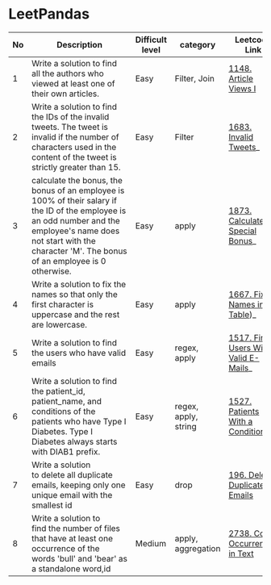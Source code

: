 # LeetPandas


| No | Description                                         | Difficult level | category     | Leetcode Link                                       | Solution Link                                                                      |    completion status             |  Other    |
| -- | --------------------------------------------------- | ------------ | --------------------------------------------------- | ---------------------------------------------------------------------------------- |-----------------|-----------------|----------|
| 1  |Write a solution to find all the authors who viewed at least one of their own articles.|Easy |Filter, Join |  [1148. Article Views I](https://leetcode.com/problems/article-views-i/description) | [article_views_I.py](/1.Article_Views_1.py) |  :white_check_mark: |   |
| 2  |Write a solution to find the IDs of the invalid tweets. The tweet is invalid if the number of characters used in the content of the tweet is strictly greater than 15.|Easy |Filter |  [1683. Invalid Tweets](https://leetcode.com/problems/invalid-tweets/)_ | [2.InvalidTweets.py](/2.InvalidTweets.py) |  :white_check_mark: |   |
| 3  |calculate the bonus, the bonus of an employee is 100% of their salary if the ID of the employee is an odd number and the employee's name does not start with the character 'M'. The bonus of an employee is 0 otherwise.| Easy|apply |  [1873. Calculate Special Bonus](https://leetcode.com/problems/calculate-special-bonus)_ | [3.calculate_special_bonus.py](/3.calculate_special_bonus.py) |  :white_check_mark:  |   |
| 4 |Write a solution to fix the names so that only the first character is uppercase and the rest are lowercase.|Easy |apply |  [1667. Fix Names in a Table](https://leetcode.com/problems/fix-names-in-a-table/))_ | [4.FixName.py](/4.FixName.py) |  :white_check_mark:  |   |
| 5 |Write a solution to find the users who have valid emails|Easy |regex, apply |  [1517. Find Users With Valid E-Mails](https://leetcode.com/problems/find-users-with-valid-e-mails)_ | [Find_users_with_valid_email.py](/Find_users_with_valid_email.py) |  :white_check_mark:  |   |
| 6 |Write a solution to find the patient_id, patient_name, and conditions of the patients who have Type I Diabetes. Type I Diabetes always starts with DIAB1 prefix.| Easy |regex, apply, string |  [1527. Patients With a Condition](https://leetcode.com/problems/patients-with-a-condition) | [Create_Patients_With_diabetes.py](/Patients_With_diabetes.py) |  :white_check_mark: |   |
| 7 |Write a solution to delete all duplicate emails, keeping only one unique email with the smallest id  |Easy | drop |  [196. Delete Duplicate Emails](https://leetcode.com/problems/delete-duplicate-emails/) | [drop_duplicate_emails.py](/delete_duplicate_emails.py) |  :white_check_mark: |   |
| 8 |Write a solution to find the number of files that have at least one occurrence of the words 'bull' and 'bear' as a standalone word,id  | Medium|apply, aggregation |  [2738. Count Occurrences in Text](https://leetcode.com/problems/count-occurrences-in-text/description) | [CountOccuranceText.py](/CountOccuranceText.py) |  :white_check_mark: |   |

